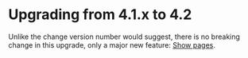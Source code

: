# Upgrading from 4.1.x to 4.2

Unlike the change version number would suggest, there is no breaking change in this upgrade, only a major new feature: [Show pages](building-entity-show.md).